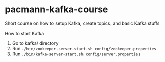 # pacmann-kafka-course
Short course on how to setup Kafka, create topics, and basic Kafka stuffs

How to start Kafka

1. Go to kafka/ directory
2. Run `./bin/zookeeper-server-start.sh config/zookeeper.properties`
3. Run `./bin/kafka-server-start.sh config/server.properties`
